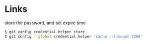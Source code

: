 # Links
store the password, and set expire time
```bash
$ git config credential.helper store
$ git config --global credential.helper 'cache --timeout 7200'
```
